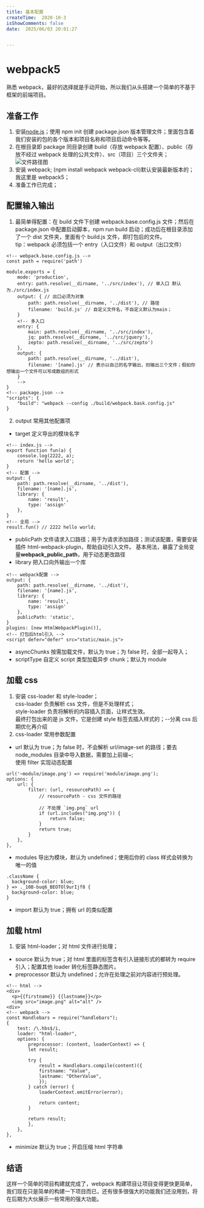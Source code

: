 ```yaml
---
title: 基本配置
createTime:  2020-10-3
isShowComments: false
date:  2025/06/03 20:01:27


---
```


# webpack5

熟悉 webpack，最好的选择就是手动开始，所以我们从头搭建一个简单的不基于框架的前端项目。

## 准备工作

1. 安装[node.js](https://nodejs.org/en/)；使用 npm init 创建 package.json 版本管理文件；里面包含着我们安装的包的各个版本和项目名称和项目启动命令等等。
2. 在根目录即 package 同目录创建 build（存放 webpack 配置）、public（存放不经过 webpack 处理的公共文件）、src（项目）三个文件夹；  
   ![文件路径图](/img/webpack/init-file.png)
3. 安装 webpack; (npm install webpack webpack-cli)默认安装最新版本的；我这里是 webpack5；
4. 准备工作已完成；

## 配置输入输出

1. 最简单得配置：在 build 文件下创建 webpack.base.config.js 文件；然后在 package.json 中配置启动脚本，npm run build 启动；成功后在根目录添加了一个 dist 文件夹，里面有个 build.js 文件，即打包后的文件。  
   tip：webpack 必须包括一个 entry（入口文件）和 output（出口文件）

```
<!-- webpack.base.config.js -->
const path = require('path')

module.exports = {
    mode: 'production',
    entry: path.resolve(__dirname, '../src/index'), // 单入口 默认为./src/index.js
    output: { // 出口必须为对象
        path: path.resolve(__dirname, '../dist'), // 路径
        filename: 'build.js' // 自定义文件名，不自定义默认为main；
    }
    <!-- 多入口
    entry: {
        main: path.resolve(__dirname, '../src/index'),
        jq: path.resolve(__dirname, '../src/jquery'),
        zepto: path.resolve(__dirname, '../src/zepto')
    },
    output: {
        path: path.resolve(__dirname, '../dist'),
        filename: '[name].js' // 表示以自己的名字输出，则输出三个文件；假如你想输出一个文件可以写成数组的形式
    }
    -->
}
<!-- package.json -->
"scripts": {
    "build": "webpack --config ./build/webpack.bask.config.js"
}
```

2. output 常用其他配置项

- target 定义导出的模块名字

```
<!-- index.js -->
export function fun(a) {
    console.log(2222, a);
    return 'hello world';
}
<!-- 配置 -->
output: {
    path: path.resolve(__dirname, '../dist'),
    filename: '[name].js',
    library: {
        name: 'result',
        type: 'assign'
    },
}
<!-- 全局 -->
result.fun() // 2222 hello world;
```

- publicPath 文件请求入口路径；用于为请求添加路径；测试该配置，需要安装插件 html-webpack-plugin，帮助自动引入文件。
  基本用法，暴露了全局变量**webpack_public_path**，用于动态更改路径
- library 把入口向外输出一个库

```
<!-- webpack配置 -->
output: {
    path: path.resolve(__dirname, '../dist'),
    filename: '[name].js',
    library: {
        name: 'result',
        type: 'assign'
    },
    publicPath: 'static',
}
plugins: [new HtmlWebpackPlugin()],
<!-- 打包后html引入 -->
<script defer="defer" src="static/main.js">
```

- asyncChunks 按需加载文件，默认为 true；为 false 时，全部一起导入；
- scriptType 自定义 script 类型加载异步 chunk；默认为 module

## 加载 css

1. 安装 css-loader 和 style-loader；  
   css-loader 负责解析 css 文件，但是不处理样式；  
   style-loader 负责将解析的内容插入页面，让样式生效。  
   最终打包出来的是 js 文件，它是创建 style 标签去插入样式的；--分离 css 后期优化再介绍
2. css-loader 常用参数配置

- url 默认为 true；为 false 时，不会解析 url/image-set 的路径；要去 node_modules 目录中导入数据，需要加上前缀~;  
   使用 filter 实现动态配置

```
url('~module/image.png') => require('module/image.png');
options: {
    url: {
        filter: (url, resourcePath) => {
            // resourcePath - css 文件的路径

            // 不处理 `img.png` url
            if (url.includes("img.png")) {
                return false;
            }
            return true;
        }
    },
},
```

- modules 导出为模块，默认为 undefined；使用后你的 class 样式会转换为唯一的值

```
.className {
  background-color: blue;
} => ._10B-buq6_BEOTOl9urIjf8 {
  background-color: blue;
}
```

- import 默认为 true；拥有 url 的类似配置

## 加载 html

1. 安装 html-loader；对 html 文件进行处理；

- source 默认为 true；对 html 里面的标签含有引入链接形式的都转为 require 引入；配置其他 loader 转化标签静态图片。
- preprocessor 默认为 undefined；允许在处理之前对内容进行预处理。

```
<!-- html -->
<div>
  <p>{{firstname}} {{lastname}}</p>
  <img src="image.png" alt="alt" />
<div>
<!-- webpack -->
const Handlebars = require("handlebars");
{
    test: /\.hbs$/i,
    loader: "html-loader",
    options: {
        preprocessor: (content, loaderContext) => {
        let result;

        try {
            result = Handlebars.compile(content)({
            firstname: "Value",
            lastname: "OtherValue",
            });
        } catch (error) {
            loaderContext.emitError(error);

            return content;
        }

        return result;
        },
    },
},
```

- minimize 默认为 true；开启压缩 html 字符串

## 结语

这样一个简单的项目构建就完成了，webpack 构建项目让项目变得更快更简单，我们现在只是简单的构建一下项目而已，还有很多很强大的功能我们还没用到，将在后期为大伙展示一些常用的强大功能。
